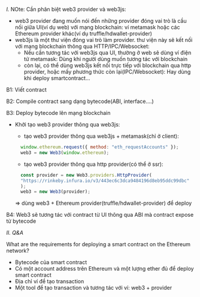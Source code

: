 *I.* NOte: Cần phân biệt web3 provider và web3js:
- web3 provider đang muốn nói đến những provider đóng vai trò là cầu nối giữa UI(ví dụ web) với mạng blockchain: ví metamask hoặc các Ethereum provider khác(ví dụ truffle/hdwallet-provider)
- web3js là một thư viện đóng vai trò làm provider. thư viện này sẽ kết nối với mạng blockchain thông qua HTTP/IPC/Websocket:
   - Nếu cần tương tác với web3js qua UI, thường ở web sẽ dùng ví điện tử metamask: Dùng khi người dùng muốn tương tác với blockchain
   - còn lại, có thể dùng web3js kết nối trực tiếp với blockchain qua http provider, hoặc mấy phương thức còn lại(IPC/Websocket): Hay dùng khi deploy smartcontract...

B1: Viết contract

B2: Compile contract sang dạng bytecode(ABI, interface....)

B3: Deploy bytecode lên mạng blockchain
- Khởi tạo web3 provider thông qua web3js:
  - tạo web3 provider thông qua web3js + metamask(chỉ ở client):
  ```js
    window.ethereum.request({ method: "eth_requestAccounts" });
    web3 = new Web3(window.ethereum);
  ```


  - tạo web3 provider thông qua http provider(có thể ở ssr):
  ```js
    const provider = new Web3.providers.HttpProvider(
    "https://rinkeby.infura.io/v3/443ec6c3dca9484196d8eb95ddc99dbc"
    );
    web3 = new Web3(provider);
  ```
  => dùng web3 + Ethereum provider(truffle/hdwallet-provider) để deploy

B4: Web3 sẽ tương tác với contract từ UI thông qua ABI mà contract expose từ bytecode


*II. Q&A*

What are the requirements for deploying a smart contract on the Ethereum network?
- Bytecode của smart contract
- Có một account address trên Ethereum và một lượng ether đủ để deploy smart contract
- Địa chỉ ví để tạo transaction
- Một tool để tạo transaction và tương tác với ví: web3 + provider